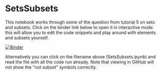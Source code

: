 # SetsSubsets

This notebook works through some of the question from tutorial 5 on sets and
subsets. Click on the binder link below to open it in interactive mode: this
will allow you to edit the code snippets and play around with elements and
subsets yourself. 

[![Binder](https://mybinder.org/badge.svg)](https://mybinder.org/v2/gh/CompLogicEss/SetsSubsets/master?filepath=SetsSubsets.ipynb)

Alternatively you can click on the filename above (SetsSubsets.ipynb) and read
the file with all the code run already. Note that viewing in GitHub will not
show the "not subset" symbols correctly.
